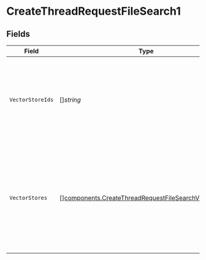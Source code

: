 # CreateThreadRequestFileSearch1


## Fields

| Field                                                                                                                                                                                       | Type                                                                                                                                                                                        | Required                                                                                                                                                                                    | Description                                                                                                                                                                                 |
| ------------------------------------------------------------------------------------------------------------------------------------------------------------------------------------------- | ------------------------------------------------------------------------------------------------------------------------------------------------------------------------------------------- | ------------------------------------------------------------------------------------------------------------------------------------------------------------------------------------------- | ------------------------------------------------------------------------------------------------------------------------------------------------------------------------------------------- |
| `VectorStoreIds`                                                                                                                                                                            | []*string*                                                                                                                                                                                  | :heavy_check_mark:                                                                                                                                                                          | The [vector store](/docs/api-reference/vector-stores/object) attached to this thread. There can be a maximum of 1 vector store attached to the thread.<br/>                                 |
| `VectorStores`                                                                                                                                                                              | [][components.CreateThreadRequestFileSearchVectorStores](../../models/components/createthreadrequestfilesearchvectorstores.md)                                                              | :heavy_minus_sign:                                                                                                                                                                          | A helper to create a [vector store](/docs/api-reference/vector-stores/object) with file_ids and attach it to this thread. There can be a maximum of 1 vector store attached to the thread.<br/> |